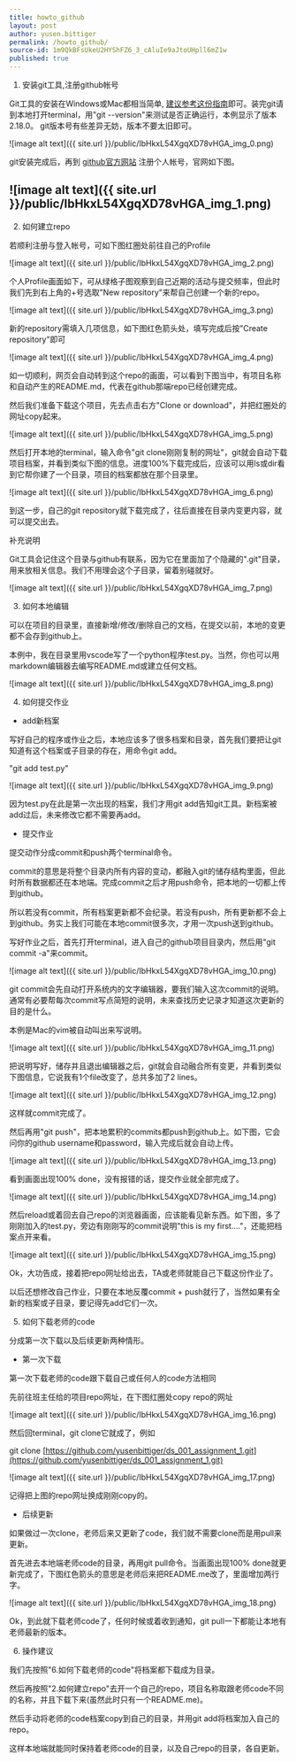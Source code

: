 ```yaml
---
title: howto_github
layout: post
author: yusen.bittiger
permalink: /howto_github/
source-id: 1m9QkBFsUkeU2HYShFZ6_3_cAluIe9aJtoUHpll6mZ1w
published: true
---
```

1. 安装git工具,注册github帐号

Git工具的安装在Windows或Mac都相当简单, [建议参考这份指南](https://git-scm.com/book/zh/v2/%E8%B5%B7%E6%AD%A5-%E5%AE%89%E8%A3%85-Git)即可。装完git请到本地打开terminal，用"git --version"来测试是否正确运行，本例显示了版本2.18.0。 git版本号有些差异无妨，版本不要太旧即可。

![image alt text]({{ site.url }}/public/IbHkxL54XgqXD78vHGA_img_0.png)

git安装完成后，再到 [github官方网站](https://github.com/) 注册个人帐号，官网如下图。

## ![image alt text]({{ site.url }}/public/IbHkxL54XgqXD78vHGA_img_1.png)

2. 如何建立repo

若顺利注册与登入帐号，可如下图红圈处前往自己的Profile

![image alt text]({{ site.url }}/public/IbHkxL54XgqXD78vHGA_img_2.png)

个人Profile画面如下，可从绿格子图观察到自己近期的活动与提交频率，但此时我们先到右上角的+号选取"New repository"来帮自己创建一个新的repo。

![image alt text]({{ site.url }}/public/IbHkxL54XgqXD78vHGA_img_3.png)

新的repository需填入几项信息，如下图红色箭头处，填写完成后按"Create repository"即可

![image alt text]({{ site.url }}/public/IbHkxL54XgqXD78vHGA_img_4.png)

如一切顺利，网页会自动转到这个repo的画面，可以看到下图当中，有项目名称和自动产生的README.md，代表在github那端repo已经创建完成。

然后我们准备下载这个项目，先去点击右方"Clone or download"，并把红圈处的网址copy起来。

![image alt text]({{ site.url }}/public/IbHkxL54XgqXD78vHGA_img_5.png)

然后打开本地的terminal，输入命令"git clone刚刚复制的网址"，git就会自动下载项目档案，并看到类似下图的信息。进度100%下载完成后，应该可以用ls或dir看到它帮你建了一个目录，项目的档案都放在那个目录里。

![image alt text]({{ site.url }}/public/IbHkxL54XgqXD78vHGA_img_6.png)

到这一步，自己的git repository就下载完成了，往后直接在目录内变更内容，就可以提交出去。

补充说明

Git工具会记住这个目录与github有联系，因为它在里面加了个隐藏的".git"目录，用来放相关信息。我们不用理会这个子目录，留着别碰就好。

![image alt text]({{ site.url }}/public/IbHkxL54XgqXD78vHGA_img_7.png)

3. 如何本地编辑

可以在项目的目录里，直接新增/修改/删除自己的文档，在提交以前，本地的变更都不会存到github上。

本例中，我在目录里用vscode写了一个python程序test.py。当然，你也可以用markdown编辑器去编写README.md或建立任何文档。

![image alt text]({{ site.url }}/public/IbHkxL54XgqXD78vHGA_img_8.png)

4. 如何提交作业

* add新档案

写好自己的程序或作业之后，本地应该多了很多档案和目录，首先我们要把让git知道有这个档案或子目录的存在，用命令git add。

"git add test.py"

![image alt text]({{ site.url }}/public/IbHkxL54XgqXD78vHGA_img_9.png)

因为test.py在此是第一次出现的档案，我们才用git add告知git工具。新档案被add过后，未来修改它都不需要再add。

* 提交作业

提交动作分成commit和push两个terminal命令。

commit的意思是将整个目录内所有内容的变动，都融入git的储存结构里面，但此时所有数据都还在本地端。完成commit之后才用push命令，把本地的一切都上传到github。

所以若没有commit，所有档案更新都不会纪录。若没有push，所有更新都不会上到github。务实上我们可能在本地commit很多次，才用一次push送到github。

写好作业之后，首先打开terminal，进入自己的github项目目录内，然后用"git commit -a"来commit。

![image alt text]({{ site.url }}/public/IbHkxL54XgqXD78vHGA_img_10.png)

git commit会先自动打开系统内的文字编辑器，要我们输入这次commit的说明。通常有必要帮每次commit写点简短的说明，未来查找历史记录才知道这次更新的目的是什么。

本例是Mac的vim被自动叫出来写说明。

![image alt text]({{ site.url }}/public/IbHkxL54XgqXD78vHGA_img_11.png)

把说明写好，储存并且退出编辑器之后，git就会自动融合所有变更，并看到类似下图信息，它说我有1个file改变了，总共多加了2 lines。

![image alt text]({{ site.url }}/public/IbHkxL54XgqXD78vHGA_img_12.png)

这样就commit完成了。

然后再用"git push"，把本地累积的commits都push到github上。如下图，它会问你的github username和password，输入完成后就会自动上传。

![image alt text]({{ site.url }}/public/IbHkxL54XgqXD78vHGA_img_13.png)

看到画面出现100% done，没有报错的话，提交作业就全部完成了。

![image alt text]({{ site.url }}/public/IbHkxL54XgqXD78vHGA_img_14.png)

然后reload或着回去自己repo的浏览器画面，应该能看见新东西。如下图，多了刚刚加入的test.py，旁边有刚刚写的commit说明"this is my first…."，还能把档案点开来看。

![image alt text]({{ site.url }}/public/IbHkxL54XgqXD78vHGA_img_15.png)

Ok，大功告成，接着把repo网址给出去，TA或老师就能自己下载这份作业了。

以后还想修改自己作业，只要在本地反覆commit + push就行了，当然如果有全新的档案或子目录，要记得先add它们一次。

5. 如何下载老师的code

分成第一次下载以及后续更新两种情形。

* 第一次下载

第一次下载老师的code跟下载自己或任何人的code方法相同

先前往班主任给的项目repo网址，在下图红圈处copy repo的网址

![image alt text]({{ site.url }}/public/IbHkxL54XgqXD78vHGA_img_16.png)

然后回terminal，git clone它就成了，例如 

git clone [https://github.com/yusenbittiger/ds_001_assignment_1.git](https://github.com/yusenbittiger/ds_001_assignment_1.git)

![image alt text]({{ site.url }}/public/IbHkxL54XgqXD78vHGA_img_17.png)

记得把上图的repo网址换成刚刚copy的。

* 后续更新

如果做过一次clone，老师后来又更新了code，我们就不需要clone而是用pull来更新。

首先进去本地端老师code的目录，再用git pull命令。当画面出现100% done就更新完成了，下图红色箭头的意思是老师后来把README.me改了，里面增加两行字。

![image alt text]({{ site.url }}/public/IbHkxL54XgqXD78vHGA_img_18.png)

Ok，到此就下载老师code了，任何时候或着收到通知，git pull一下都能让本地有老师最新的版本。

6. 操作建议

我们先按照"6.如何下载老师的code"将档案都下载成为目录。

然后再按照"2.如何建立repo"去开一个自己的repo，项目名称取跟老师code不同的名称，并且下载下来(虽然此时只有一个README.me)。

然后手动将老师的code档案copy到自己的目录，并用git add将档案加入自己的repo。

这样本地端就能同时保持着老师code的目录，以及自己repo的目录，各自更新。

